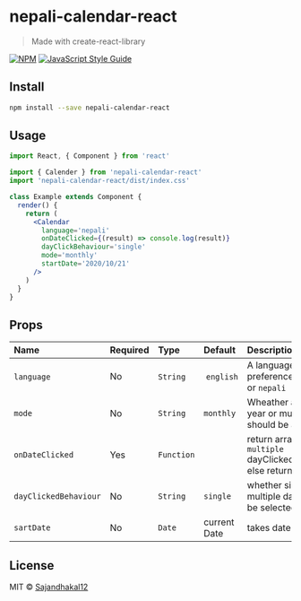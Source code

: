 # nepali-calendar-react

> Made with create-react-library

[![NPM](https://img.shields.io/npm/v/nepali-calendar-react.svg)](https://www.npmjs.com/package/nepali-calendar-react) [![JavaScript Style Guide](https://img.shields.io/badge/code_style-standard-brightgreen.svg)](https://standardjs.com)

## Install

```bash
npm install --save nepali-calendar-react
```

## Usage

```jsx
import React, { Component } from 'react'

import { Calender } from 'nepali-calendar-react'
import 'nepali-calendar-react/dist/index.css'

class Example extends Component {
  render() {
    return (
      <Calendar
        language='nepali'
        onDateClicked={(result) => console.log(result)}
        dayClickBehaviour='single'
        mode='monthly'
        startDate='2020/10/21'
      />
    )
  }
}
```

## Props

| Name                  | Required | Type       | Default            | Description                                                        |
| :-------------------- | :------- | :--------- | :----------------- | :----------------------------------------------------------------- |
| `language`            | No       | `String`   |    `english`       | A language of preference `english` or `nepali`                     |
| `mode`                | No       | `String`   | `monthly`          | Wheather a single year or multiple year should be available        |
| `onDateClicked`       | Yes      | `Function` |                    | return array if `multiple` dayClickedBehaviour else returns object |
| `dayClickedBehaviour` | No       | `String`   | `single`           | whether single or multiple date should be selected on click        |
| `sartDate`            | No       | `Date`     | current Date       | takes date in ad                                                   |

## License

MIT © [Sajandhakal12](https://github.com/Sajandhakal12)
